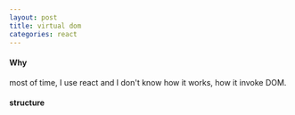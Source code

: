 ```yaml
---
layout: post
title: virtual dom
categories: react
---
```


#### Why
most of time, I use react and I don't know how it works, how it invoke DOM.

#### structure
